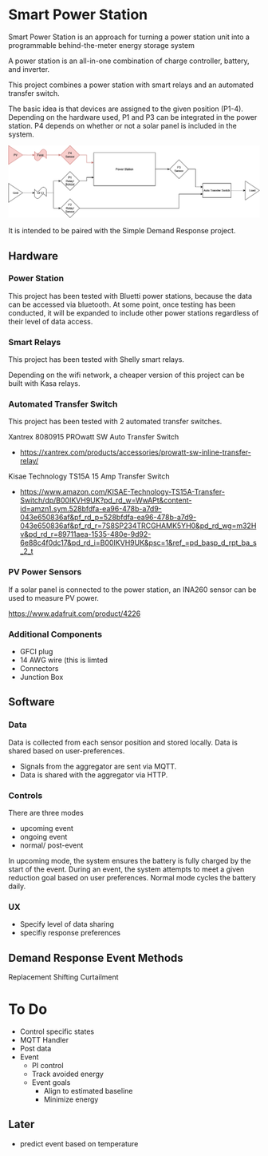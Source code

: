 # Smart Power Station
Smart Power Station is an approach for turning a power station unit into a programmable behind-the-meter energy storage system

A power station is an all-in-one combination of charge controller, battery, and inverter.

This project combines a power station with smart relays and an automated transfer switch.

The basic idea is that devices are assigned to the given position (P1-4). Depending on the hardware used, P1 and P3 can be integrated in the power station. P4 depends on whether or not a solar panel is included in the system.

![image](https://github.com/communityvirtualpowerplant/smartPowerStation/blob/main/smartPowerStation_March31_2025.drawio.png)

It is intended to be paired with the Simple Demand Response project.

## Hardware

### Power Station

This project has been tested with Bluetti power stations, because the data can be accessed via bluetooth. At some point, once testing has been conducted, it will be expanded to include other power stations regardless of their level of data access.

### Smart Relays

This project has been tested with Shelly smart relays.

Depending on the wifi network, a cheaper version of this project can be built with Kasa relays.

### Automated Transfer Switch

This project has been tested with 2 automated transfer switches.

Xantrex 8080915 PROwatt SW Auto Transfer Switch
* https://xantrex.com/products/accessories/prowatt-sw-inline-transfer-relay/

Kisae Technology TS15A 15 Amp Transfer Switch
* https://www.amazon.com/KISAE-Technology-TS15A-Transfer-Switch/dp/B00IKVH9UK?pd_rd_w=WwAPt&content-id=amzn1.sym.528bfdfa-ea96-478b-a7d9-043e650836af&pf_rd_p=528bfdfa-ea96-478b-a7d9-043e650836af&pf_rd_r=7S8SP234TRCGHAMK5YH0&pd_rd_wg=m32Hv&pd_rd_r=89711aea-1535-480e-9d92-6e88c4f0dc17&pd_rd_i=B00IKVH9UK&psc=1&ref_=pd_basp_d_rpt_ba_s_2_t

### PV Power Sensors

If a solar panel is connected to the power station, an INA260 sensor can be used to measure PV power.

https://www.adafruit.com/product/4226

### Additional Components

* GFCI plug
* 14 AWG wire (this is limted
* Connectors
* Junction Box
  
## Software

### Data

Data is collected from each sensor position and stored locally. Data is shared based on user-preferences.

* Signals from the aggregator are sent via MQTT.
* Data is shared with the aggregator via HTTP.

### Controls

There are three modes
* upcoming event
* ongoing event
* normal/ post-event

In upcoming mode, the system ensures the battery is fully charged by the start of the event.
During an event, the system attempts to meet a given reduction goal based on user preferences.
Normal mode cycles the battery daily.

### UX

* Specify level of data sharing
* specifiy response preferences

## Demand Response Event Methods

Replacement
Shifting
Curtailment


# To Do

* Control specific states
* MQTT Handler
* Post data
* Event
	* PI control
	* Track avoided energy
	* Event goals
		* Align to estimated baseline
		* Minimize energy

## Later
* predict event based on temperature